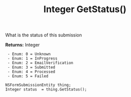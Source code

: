 ﻿---
uid: crmscript_ref_NSFormSubmissionEntity_GetStatus
title: Integer GetStatus()
intellisense: NSFormSubmissionEntity.GetStatus
keywords: NSFormSubmissionEntity, GetStatus
so.topic: reference
---

What is the status of this submission

**Returns:** Integer

     - Enum: 0 = Unknown 
     - Enum: 1 = InProgress 
     - Enum: 2 = EmailVerification 
     - Enum: 3 = Submitted 
     - Enum: 4 = Processed 
     - Enum: 5 = Failed 

```crmscript
NSFormSubmissionEntity thing;
Integer status  = thing.GetStatus();
```


